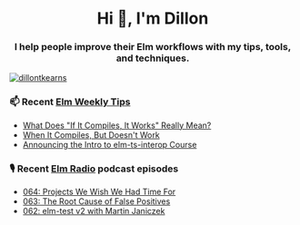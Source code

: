 <h1 align="center">Hi 👋, I'm Dillon</h1>
<h3 align="center">I help people improve their Elm workflows with my tips, tools, and techniques.</h3>


<p align="left"> <a href="https://twitter.com/dillontkearns" target="blank"><img src="https://img.shields.io/twitter/follow/dillontkearns" alt="dillontkearns" /></a> </p>


### 📫 Recent [Elm Weekly Tips](https://incrementalelm.com/tips)
<!-- BLOG-POST-LIST:START -->
- [What Does &quot;If It Compiles, It Works&quot; Really Mean?](https://incrementalelm.com/if-it-compiles-it-works)
- [When It Compiles, But Doesn&#39;t Work](https://incrementalelm.com/when-it-compiles-but-doesnt-work)
- [Announcing the Intro to elm-ts-interop Course](https://incrementalelm.com/announcing-elm-ts-interop-course)
<!-- BLOG-POST-LIST:END -->

### 🎙 Recent [Elm Radio](https://elm-radio.com/) podcast episodes
<!-- ELM-RADIO-LIST:START -->
- [064: Projects We Wish We Had Time For](https://elm-radio.com/episode/projects-we-wish-we-had-time-for)
- [063: The Root Cause of False Positives](https://elm-radio.com/episode/false-positives)
- [062: elm-test v2 with Martin Janiczek](https://elm-radio.com/episode/elm-test-v2)
<!-- ELM-RADIO-LIST:END -->
